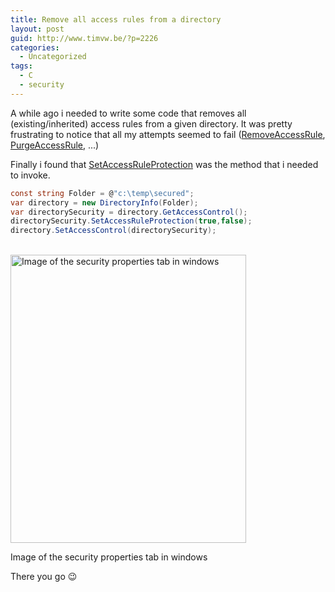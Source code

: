 ```yaml
---
title: Remove all access rules from a directory
layout: post
guid: http://www.timvw.be/?p=2226
categories:
  - Uncategorized
tags:
  - C
  - security
---
```

A while ago i needed to write some code that removes all (existing/inherited) access rules from a given directory. It was pretty frustrating to notice that all my attempts seemed to fail ([RemoveAccessRule](http://msdn.microsoft.com/en-us/library/system.security.accesscontrol.commonobjectsecurity.removeaccessrule.aspx), [PurgeAccessRule](http://msdn.microsoft.com/en-us/library/system.security.accesscontrol.objectsecurity.purgeaccessrules.aspx), ...)

Finally i found that [SetAccessRuleProtection]() was the method that i needed to invoke.

```csharp
const string Folder = @"c:\temp\secured";
var directory = new DirectoryInfo(Folder);
var directorySecurity = directory.GetAccessControl();
directorySecurity.SetAccessRuleProtection(true,false);
directory.SetAccessControl(directorySecurity);
```
<br/>
<div id="attachment_2235" style="width: 387px" class="wp-caption alignnone">
  <a href="http://www.timvw.be/wp-content/uploads/2011/09/directorysecurity.png"><img src="http://www.timvw.be/wp-content/uploads/2011/09/directorysecurity.png" alt="Image of the security properties tab in windows" title="directorysecurity" width="377" height="461" class="size-full wp-image-2235" srcset="http://www.timvw.be/wp-content/uploads/2011/09/directorysecurity.png 377w, http://www.timvw.be/wp-content/uploads/2011/09/directorysecurity-245x300.png 245w" sizes="(max-width: 377px) 100vw, 377px" /></a>
  
  <p class="wp-caption-text">
    Image of the security properties tab in windows
  </p>
</div>

There you go 😉
